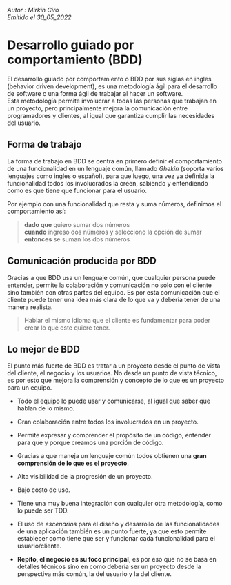 *Autor : Mirkin Ciro* <br>
*Emitido el 30_05_2022*

# Desarrollo guiado por comportamiento (BDD)

El desarrollo guiado por comportamiento o BDD por sus siglas en ingles (behavior driven development), es una metodología ágil para el desarrollo de software o una forma ágil de trabajar al hacer un software. <br>
Esta metodología permite involucrar a todas las personas que trabajan en un proyecto, pero principalmente mejora la comunicación entre programadores y clientes, al igual que garantiza cumplir las necesidades del usuario.

## Forma de trabajo
La forma de trabajo en BDD se centra en primero definir el comportamiento de una funcionalidad en un lenguaje común, llamado *Ghekin* (soporta varios lenguajes como ingles o español), para que luego, una vez ya definida la funcionalidad todos los involucrados la creen, sabiendo y entendiendo como es que tiene que funcionar para el usuario.

Por ejemplo con una funcionalidad que resta y suma números, definimos el comportamiento así:

> **dado que** quiero sumar dos números <br>
> **cuando** ingreso dos números y selecciono la opción de sumar <br>
> **entonces** se suman los dos números

## Comunicación producida por BDD

Gracias a que BDD usa un lenguaje común, que cualquier persona puede entender, permite la colaboración y comunicación no solo con el cliente sino también con otras partes del equipo. Es por esta comunicación que el cliente puede tener una idea más clara de lo que va y debería tener de una manera realista.

> Hablar el mismo idioma que el cliente es fundamentar para poder crear lo que este quiere tener.

## Lo mejor de BDD

El punto más fuerte de BDD es tratar a un proyecto desde el punto de vista del cliente, el negocio y los usuarios. No desde un punto de vista técnico, es por esto que mejora la comprensión y concepto de lo que es un proyecto para un equipo.

* Todo el equipo lo puede usar y comunicarse, al igual que saber que hablan de lo mismo.

* Gran colaboración entre todos los involucrados en un proyecto.

* Permite expresar y comprender el propósito de un código, entender para que y porque creamos una porción de código.

* Gracias a que maneja un lenguaje común todos obtienen una **gran comprensión de lo que es el proyecto**.

* Alta visibilidad de la progresión de un proyecto.

* Bajo costo de uso.

* Tiene una muy buena integración con cualquier otra metodología, como lo puede ser TDD.

* El uso de *escenarios* para el diseño y desarrollo de las funcionalidades de una aplicación también es un punto fuerte, ya que esto permite establecer como tiene que ser y funcionar cada funcionalidad para el usuario/cliente.

* **Repito, el negocio es su foco principal**, es por eso que no se basa en detalles técnicos sino en como debería ser un proyecto desde la perspectiva más común, la del usuario y la del cliente.
